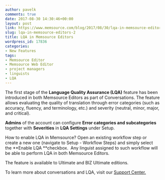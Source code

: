 ```yaml
---
author: pavelk
comments: true
date: 2017-08-30 14:30:46+00:00
layout: post
link: https://www.memsource.com/blog/2017/08/30/lqa-in-memsource-editors-2/
slug: lqa-in-memsource-editors-2
title: LQA in Memsource Editors
wordpress_id: 17836
categories:
- New Features
tags:
- Memsource Editor
- Memsource Web Editor
- project managers
- linguists
- LQA
---
```


The first stage of the **Language Quality Assurance (LQA)** feature has been introduced in both Memsource Editors as part of Conversations. The feature allows evaluating the quality of translation through error categories (such as accuracy, fluency, and terminology, etc.) and severity (neutral, minor, major, and critical).

**Admins** of the account can configure **Error categories and subcategories** together with **Severities** in **LQA Settings** under Setup.

How to enable LQA in Memsource? Open an existing workflow step or create a new one (navigate to Setup - Workflow Steps) and simply select the **Enable LQA **checkbox.  Any linguist assigned to such workflow will be able to perform LQA in both Memsource Editors.

The feature is available to Ultimate and BIZ Ultimate editions.

To learn more about conversations and LQA, visit our [Support Center.](https://help.memsource.com/hc/en-us/articles/115003462171-Conversations-in-Memsource-Editors)
